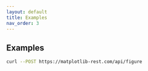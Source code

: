 ```yaml
---
layout: default
title: Examples
nav_order: 3
---
```


## Examples

```bash
curl --POST https://matplotlib-rest.com/api/figure
```